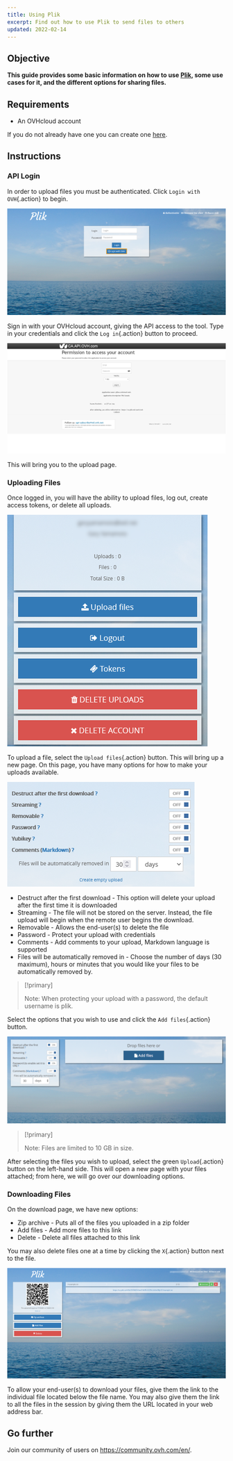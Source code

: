 ```yaml
---
title: Using Plik
excerpt: Find out how to use Plik to send files to others
updated: 2022-02-14
---
```



## Objective

**This guide provides some basic information on how to use [Plik](https://ca.plik.ovh/#/), some use cases for it, and the different options for sharing files.**

## Requirements

- An OVHcloud account

If you do not already have one you can create one [here](https://ca.ovh.com/auth/?action=gotomanager&from=https://www.ovh.com/sg/&ovhSubsidiary=sg).

## Instructions

### API Login

In order to upload files you must be authenticated. Click `Login with OVH`{.action} to begin.

![login](images/plik-login.png)

Sign in with your OVHcloud account, giving the API access to the tool. Type in your credentials and click the `Log in`{.action} button to proceed.

![API](images/api-login.png)

This will bring you to the upload page.

### Uploading Files

Once logged in, you will have the ability to upload files, log out, create access tokens, or delete all uploads.

![upload](images/plik-upload.png)

To upload a file, select the `Upload files`{.action} button. This will bring up a new page. On this page, you have many options for how to make your uploads available.

![upload options](images/plik-upload-options.png)

- Destruct after the first download - This option will delete your upload after the first time it is downloaded
- Streaming - The file will not be stored on the server. Instead, the file upload will begin when the remote user begins the download.
- Removable - Allows the end-user(s) to delete the file
- Password - Protect your upload with credentials
- Comments - Add comments to your upload, Markdown language is supported
- Files will be automatically removed in - Choose the number of days (30 maximum), hours or minutes that you would like your files to be automatically removed by.

> [!primary]
>
> Note: When protecting your upload with a password, the default username is plik.
>

Select the options that you wish to use and click the `Add files`{.action} button.

![add files](images/plik-add-files.png)

> [!primary]
>
> Note: Files are limited to 10 GB in size.
>

After selecting the files you wish to upload, select the green `Upload`{.action} button on the left-hand side. This will open a new page with your files attached; from here, we will go over our downloading options.

### Downloading Files

On the download page, we have new options:

- Zip archive - Puts all of the files you uploaded in a zip folder
- Add files - Add more files to this link
- Delete - Delete all files attached to this link

You may also delete files one at a time by clicking the `X`{.action} button next to the file.

![download file](images/plik-download.png)

To allow your end-user(s) to download your files, give them the link to the individual file located below the file name. You may also give them the link to all the files in the session by giving them the URL located in your web address bar.

## Go further

Join our community of users on <https://community.ovh.com/en/>.

